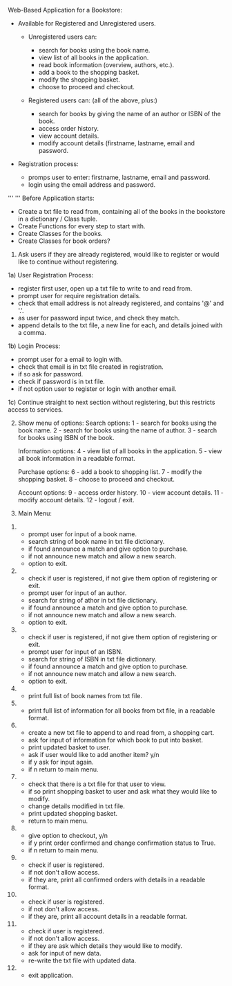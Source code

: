 Web-Based Application for a Bookstore:

- Available for Registered and Unregistered users.

  - Unregistered users can:
    - search for books using the book name.
	- view list of all books in the application.
	- read book information (overview, authors, etc.).
	- add a book to the shopping basket.
	- modify the shopping basket.
	- choose to proceed and checkout.
	
  - Registered users can:
    (all of the above, plus:)
    - search for books by giving the name of an author or ISBN of the book.
	- access order history.
	- view account details.
	- modify account details (firstname, lastname, email and password.

- Registration process:
  - promps user to enter: firstname, lastname, email and password.
  - login using the email address and password.
  
'''	
'''
Before Application starts:
- Create a txt file to read from, containing all of the books in the bookstore
  in a dictionary / Class tuple.
- Create Functions for every step to start with.
- Create Classes for the books.
- Create Classes for book orders?

1) Ask users if they are already registered, would like to register or
   would like to continue without registering.

1a) User Registration Process:
 - register first user, open up a txt file to write to and read from.
 - prompt user for require registration details.
 - check that email address is not already registered,
   and contains '@' and '.'.
 - as user for password input twice, and check they match.
 - append details to the txt file, a new line for each, 
   and details joined with a comma.

1b) Login Process:
 - prompt user for a email to login with.
 - check that email is in txt file created in registration.
 - if so ask for password.
 - check if password is in txt file.
 - if not option user to register or login with another email.
 
1c) Continue straight to next section without registering, 
    but this restricts access to services.

2) Show menu of options:
    Search options:
	1 - search for books using the book name.
	2 - search for books using the name of author.
	3 - search for books using ISBN of the book.
	
	Information options:
	4 - view list of all books in the application.
	5 - view all book information in a readable format.
	
	Purchase options:
	6 - add a book to shopping list.
	7 - modify the shopping basket.
	8 - choose to proceed and checkout.
	
	Account options:
	9 - access order history.
	10 - view account details.
	11 - modify account details.
	12 - logout / exit.
	 
3)  Main Menu:
   1. - prompt user for input of a book name.
      - search string of book name in txt file dictionary.
	  - if found announce a match and give option to purchase.
	  - if not announce new match and allow a new search.
	  - option to exit.
	 
   2. - check if user is registered, if not give them option of 
        registering or exit.
      - prompt user for input of an author.
      - search for string of athor in txt file dictionary.
	  - if found announce a match and give option to purchase.
	  - if not announce new match and allow a new search.
	  - option to exit.
	  
   3. - check if user is registered, if not give them option of 
        registering or exit.
      - prompt user for input of an ISBN.
      - search for string of ISBN in txt file dictionary.
	  - if found announce a match and give option to purchase.
	  - if not announce new match and allow a new search.
	  - option to exit.
	  
   4. - print full list of book names from txt file.
   
   5. - print full list of information for all books from txt file,
        in a readable format.
		
   6. - create a new txt file to append to and read from, a shopping cart.
      - ask for input of information for which book to put into basket.
	  - print updated basket to user.
	  - ask if user would like to add another item? y/n
	  - if y ask for input again.
	  - if n return to main menu.
	  
   7. - check that there is a txt file for that user to view.
      - if so print shopping basket to user and ask what they would like 
	    to modify.
      - change details modified in txt file.
	  - print updated shopping basket.
	  - return to main menu.
   
   8. - give option to checkout, y/n
      - if y print order confirmed and change confirmation status to True.
	  - if n return to main menu.
	  
   9. - check if user is registered.
      - if not don't allow access.
	  - if they are, print all confirmed orders with details
	    in a readable format.
		
  10. - check if user is registered.
      - if not don't allow access.
	  - if they are, print all account details in a readable format.
  
  
  11. - check if user is registered.
      - if not don't allow access.
	  - if they are ask which details they would like to modify.
	  - ask for input of new data.
	  - re-write the txt file with updated data.
  
  
  12. - exit application.
